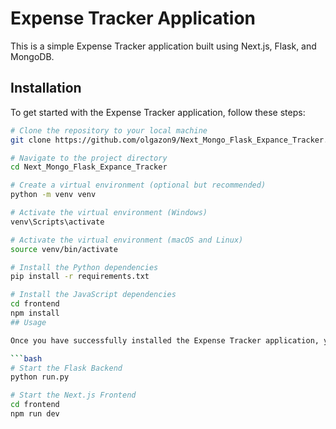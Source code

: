 # Expense Tracker Application

This is a simple Expense Tracker application built using Next.js, Flask, and MongoDB.

## Installation

To get started with the Expense Tracker application, follow these steps:

```bash
# Clone the repository to your local machine
git clone https://github.com/olgazon9/Next_Mongo_Flask_Expance_Tracker.git

# Navigate to the project directory
cd Next_Mongo_Flask_Expance_Tracker

# Create a virtual environment (optional but recommended)
python -m venv venv

# Activate the virtual environment (Windows)
venv\Scripts\activate

# Activate the virtual environment (macOS and Linux)
source venv/bin/activate

# Install the Python dependencies
pip install -r requirements.txt

# Install the JavaScript dependencies
cd frontend
npm install
## Usage

Once you have successfully installed the Expense Tracker application, you can run it using the following commands:

```bash
# Start the Flask Backend
python run.py

# Start the Next.js Frontend
cd frontend
npm run dev
